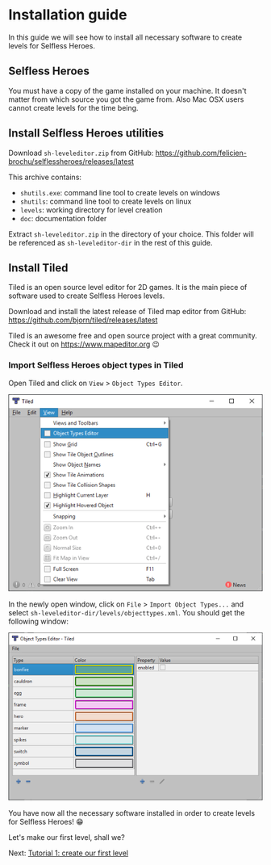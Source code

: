 # Installation guide

In this guide we will see how to install all necessary software to create levels
for Selfless Heroes.

## Selfless Heroes

You must have a copy of the game installed on your machine. It doesn't matter
from which source you got the game from. Also Mac OSX users cannot create levels
for the time being.

## Install Selfless Heroes utilities

Download `sh-leveleditor.zip` from GitHub:
<https://github.com/felicien-brochu/selflessheroes/releases/latest>

This archive contains:

-   `shutils.exe`: command line tool to create levels on windows
-   `shutils`: command line tool to create levels on linux
-   `levels`: working directory for level creation
-   `doc`: documentation folder

Extract `sh-leveleditor.zip` in the directory of your choice. This folder will
be referenced as `sh-leveleditor-dir` in the rest of this guide.

## Install Tiled

Tiled is an open source level editor for 2D games. It is the main piece of
software used to create Selfless Heroes levels.

Download and install the latest release of Tiled map editor from GitHub:
<https://github.com/bjorn/tiled/releases/latest>

Tiled is an awesome free and open source project with a great community. Check
it out on <https://www.mapeditor.org> :wink:

### Import Selfless Heroes object types in Tiled

Open Tiled and click on `View` > `Object Types Editor`.

![configure tiled screenshot 1](images/installation-configure-tiled-screenshot-1.png)

In the newly open window, click on `File` > `Import Object Types...` and select
`sh-leveleditor-dir/levels/objecttypes.xml`.
You should get the following window:

![configure tiled screenshot 1](images/installation-configure-tiled-screenshot-2.png)

You have now all the necessary software installed in order to create levels for
Selfless Heroes! :grin:

Let's make our first level, shall we?

Next: [Tutorial 1: create our first level](tutorial1.md)
